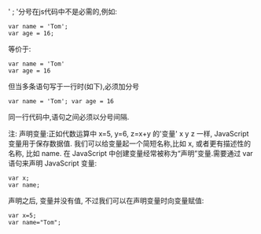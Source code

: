 ' ; '分号在js代码中不是必需的,例如:

    var name = 'Tom';
    var age = 16;

等价于:

    var name = 'Tom'
    var age = 16

但当多条语句写于一行时(如下),必须加分号

    var name = 'Tom'; var age = 16

同一行代码中,语句之间必须以分号间隔.

注: 声明变量:正如代数运算中 x=5, y=6, z=x+y  的'变量' x y z 一样, JavaScript 变量用于保存数据值.
我们可以给变量起一个简短名称,比如 x, 或者更有描述性的名称, 比如 name.
在 JavaScript 中创建变量经常被称为“声明”变量.需要通过 var 语句来声明 JavaScript 变量:

    var x;
    var name;

声明之后, 变量并没有值, 不过我们可以在声明变量时向变量赋值:

    var x=5;
    var name="Tom";

